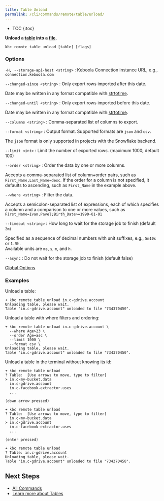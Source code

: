 ```yaml
---
title: Table Unload
permalink: /cli/commands/remote/table/unload/
---
```


* TOC
{:toc}

**Unload a [table](https://help.keboola.com/storage/tables/) into a [file](https://help.keboola.com/storage/files/).**

```
kbc remote table unload [table] [flags]
```

### Options

`-H, --storage-api-host <string>`
: Keboola Connection instance URL, e.g., `connection.keboola.com`

`--changed-since <string>`
: Only export rows imported after this date.

  Date may be written in any format compatible with [strtotime](https://www.php.net/manual/en/function.strtotime.php).

`--changed-until <string>`
: Only export rows imported before this date.

  Date may be written in any format compatible with [strtotime](https://www.php.net/manual/en/function.strtotime.php).

`--columns <string>`
: Comma-separated list of columns to export.

`--format <string>`
: Output format. Supported formats are `json` and `csv`.
  
  The `json` format is only supported in projects with the Snowflake backend.

`--limit <int>`
: Limit the number of exported rows. (maximum 1000, default 100)

`--order <string>`
: Order the data by one or more columns.
  
  Accepts a comma-separated list of column+order pairs, such as `First_Name,Last_Name=desc`.
  If the order for a column is not specified, it defaults to ascending, such as `First_Name` in the example above.

`--where <string>`
: Filter the data.

  Accepts a semicolon-separated list of expressions, each of which specifies a column and a comparison to one or more values, such as `First_Name=Ivan,Pavel;Birth_Date>=1990-01-01`

`--timeout <string>`
: How long to wait for the storage job to finish (default `2m`)
  
  Specified as a sequence of decimal numbers with unit suffixes, e.g., `5m10s` or `1.5h`.  
  Available units are `ms`, `s`, `m`, and `h`.

`--async`
: Do not wait for the storage job to finish (default false)

[Global Options](/cli/commands/#global-options)

### Examples

Unload a table:
```
➜ kbc remote table unload in.c-gdrive.account
Unloading table, please wait.
Table "in.c-gdrive.account" unloaded to file "734370450".
```

Unload a table with where filters and ordering:
```
➜ kbc remote table unload in.c-gdrive.account \
  --where Age>23 \
  --order Age=asc \
  --limit 1000 \
  --format csv \
Unloading table, please wait.
Table "in.c-gdrive.account" unloaded to file "734370450".
```

Unload a table in the terminal without knowing its id:
```
➜ kbc remote table unload
? Table:  [Use arrows to move, type to filter]
> in.c-my-bucket.data
  in.c-gdrive.account
  in.c-facebook-extractor.uses
  ...

(down arrow pressed)

➜ kbc remote table unload
? Table:  [Use arrows to move, type to filter]
  in.c-my-bucket.data
> in.c-gdrive.account
  in.c-facebook-extractor.uses
  ...

(enter pressed)

➜ kbc remote table unload
? Table: in.c-gdrive.account
Unloading table, please wait.
Table "in.c-gdrive.account" unloaded to file "734370450".
```

## Next Steps

- [All Commands](/cli/commands/)
- [Learn more about Tables](https://help.keboola.com/storage/tables/)
